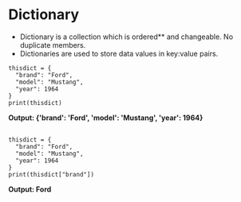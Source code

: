 # Dictionary
- Dictionary is a collection which is ordered** and changeable. No duplicate members.
- Dictionaries are used to store data values in key:value pairs.
```
thisdict = {
  "brand": "Ford",
  "model": "Mustang",
  "year": 1964
}
print(thisdict)
```
<b>Output: {'brand': 'Ford', 'model': 'Mustang', 'year': 1964}</b>
##
```
thisdict = {
  "brand": "Ford",
  "model": "Mustang",
  "year": 1964
}
print(thisdict["brand"])
```
<b>Output: Ford</b>


